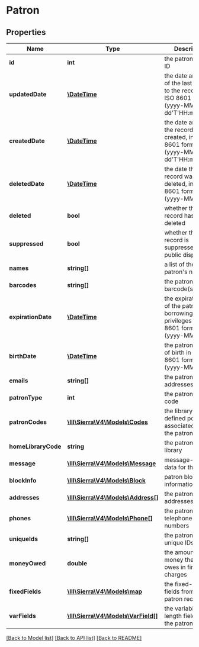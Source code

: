 # Patron

## Properties
Name | Type | Description | Notes
------------ | ------------- | ------------- | -------------
**id** | **int** | the patron record ID | 
**updatedDate** | [**\DateTime**](\DateTime.md) | the date and time of the last update to the record, in ISO 8601 format (yyyy-MM-dd&#39;T&#39;HH:mm:ssZZ) | [optional] 
**createdDate** | [**\DateTime**](\DateTime.md) | the date and time the record was created, in ISO 8601 format (yyyy-MM-dd&#39;T&#39;HH:mm:ssZZ) | [optional] 
**deletedDate** | [**\DateTime**](\DateTime.md) | the date the record was deleted, in ISO 8601 format (yyyy-MM-dd) | [optional] 
**deleted** | **bool** | whether the record has been deleted | 
**suppressed** | **bool** | whether the record is suppressed from public display | [optional] 
**names** | **string[]** | a list of the patron&#39;s names | [optional] 
**barcodes** | **string[]** | the patron&#39;s barcode(s) | [optional] 
**expirationDate** | [**\DateTime**](\DateTime.md) | the expiration date of the patron&#39;s borrowing privileges in ISO 8601 format (yyyy-MM-dd) | [optional] 
**birthDate** | [**\DateTime**](\DateTime.md) | the patron&#39;s date of birth in ISO 8601 format (yyyy-MM-dd) | [optional] 
**emails** | **string[]** | the patron&#39;s email addresses | [optional] 
**patronType** | **int** | the patron type code | [optional] 
**patronCodes** | [**\III\Sierra\V4\Models\Codes**](Codes.md) | the library-defined pcodes associated with the patron | [optional] 
**homeLibraryCode** | **string** | the patron&#39;s home library | [optional] 
**message** | [**\III\Sierra\V4\Models\Message**](Message.md) | message-related data for the patron | [optional] 
**blockInfo** | [**\III\Sierra\V4\Models\Block**](Block.md) | patron block information | [optional] 
**addresses** | [**\III\Sierra\V4\Models\Address[]**](Address.md) | the patron&#39;s addresses | [optional] 
**phones** | [**\III\Sierra\V4\Models\Phone[]**](Phone.md) | the patron&#39;s telephone numbers | [optional] 
**uniqueIds** | **string[]** | the patron&#39;s unique IDs | [optional] 
**moneyOwed** | **double** | the amount of money the patron owes in fines and charges | [optional] 
**fixedFields** | [**\III\Sierra\V4\Models\map**](map.md) | the fixed-length fields from the patron record | 
**varFields** | [**\III\Sierra\V4\Models\VarField[]**](VarField.md) | the variable-length fields from the patron record | 

[[Back to Model list]](../README.md#documentation-for-models) [[Back to API list]](../README.md#documentation-for-api-endpoints) [[Back to README]](../README.md)


